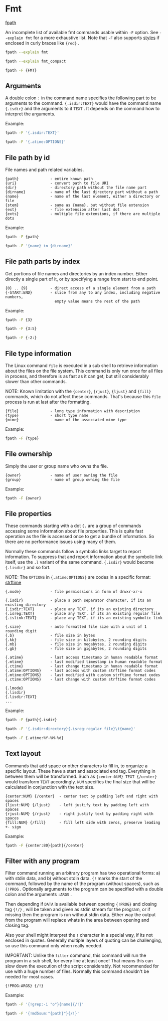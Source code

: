 # Fmt

[fpath](https://github.com/thingsiplay/fpath)

An incomplete list of available fmt commands usable within `-F` option. See
`--explain fmt` for a more exhaustive list. Note that `-F` also supports
[styles](styles.md) if enclosed in curly braces like `{red}` .

```bash
fpath --explain fmt

fpath --explain fmt_compact

fpath -F {FMT}
```

## Arguments

A double colon `:` in the command name specifies the following part to be
arguments to the command. `{.isdir:TEXT}` would have the command name
`{.isdir}` and the arguments to it `TEXT` . It depends on the command how to
interpret the arguments.

Example:

```bash
fpath -F '{.isdir:TEXT}'

fpath -F '{.atime:OPTIONS}'
```

## File path by id

File names and path related variables.

```
{path}              - entire known path
{uri}               - convert path to file URI
{dir}               - directory path without the file name part
{dirname}           - name of the last directory part without a path
{name}              - name of the last element, either a directory or file
{stem}              - same as {name}, but without file extension
{ext}               - file extension after last dot
{exts}              - multiple file extensions, if there are multiple dots
```

Example:

```bash
fpath -F {path}

fpath -F '{name} in {dirname}'
```

## File path parts by index

Get portions of file names and directories by an index number. Either directly
a single part of it, or by specifying a range from start to end point.

```
{0} .. {9}          - direct access of a single element from a path
{-START:END}        - slice from any to any index, including negative numbers,
                      empty value means the rest of the path
```

Example:

```bash
fpath -F {3}

fpath -F {3:5}

fpath -F {-2:}
```

## File type information

The Linux command `file` is executed in a sub shell to retrieve information
about the files on the file system. This command is only run once for all files
in process, and therefore is as fast as it can get; but still considerably
slower than other commands.

NOTE: Known limitation with the `{center}`, `{rjust}`, `{ljust}` and `{fill}`
commands, which do not affect these commands. That's because this `file`
process is run at last after the formatting.

```
{file}              - long type information with description
{type}              - short type name
{mime}              - name of the associated mime type
```

Example:

```bash
fpath -F {type}
```

## File ownership

Simply the user or group name who owns the file.

```
{owner}             - name of user owning the file
{group}             - name of group owning the file
```

Example:

```bash
fpath -F {owner}
```

## File properties

These commands starting with a dot `{.` are a group of commands accessing some
information about file properties. This is quite fast operation as the file is
accessed once to get a bundle of information. So there are no performance
issues using many of them.

Normally these commands follow a symbolic links target to report information.
To suppress that and report information about the symbolic link itself, use the
`.l` variant of the same command. `{.isdir}` would become `{.lisdir}` and so
fort.

NOTE: The `OPTIONS` in `{.atime:OPTIONS}` are codes in a specific format:
[strftime](https://docs.python.org/3/library/datetime.html#strftime-and-strptime-format-codes)

```
{.mode}             - file permisssions in form of drwxr-xr-x

{.isdir}            - place a path separator character, if its an existing directory
{.isdir:TEXT}       - place any TEXT, if its an existing directory
{.isreg:TEXT}       - place any TEXT, if its an existing regular file
{.islink:TEXT}      - place any TEXT, if its an existing symbolic link

{.size}             - auto formatted file size with a unit of 1 rounding digit
{.b}                - file size in bytes
{.kb}               - file size in kilobytes, 2 rounding digits
{.mb}               - file size in megabytes, 2 rounding digits
{.gb}               - file size in gigabytes, 2 rounding digits

{.atime}            - last access timestamp in human readable format
{.mtime}            - last modified timestamp in human readable format
{.ctime}            - last change timestamp in human readable format
{.atime:OPTIONS}    - last access with custom strftime format codes
{.mtime:OPTIONS}    - last modified with custom strftime format codes
{.ctime:OPTIONS}    - last change with custom strftime format codes

{.lmode}
{.lisdir}
{.lisdir:TEXT}
...
```

Example:

```bash
fpath -F {path}{.isdir}

fpath -F '{.isdir:directory}{.isreg:regular file}\t{name}'

fpath -F {.atime:%Y-%M-%d}
```

## Text layout

Commands that add space or other characters to fill in, to organize a specific
layout. These have a start and associated end tag. Everything in between them
will be transformed. Such as `{center:NUM} TEXT {/center}` would transform
`TEXT` accordingly. `NUM` specifies the final size that will be calculated in
conjunction with the text size.

```
{center:NUM} {/center}  - center text by padding left and right with spaces
{ljust:NUM} {/ljust}    - left justify text by padding left with spaces
{rjust:NUM} {/rjust}    - right justify text by padding right with spaces
{fill:NUM} {/fill}      - fill left side with zeros, preserve leading +- sign
```

Example:

```bash
fpath -F {center:80}{path}{/center}
```

## Filter with any program

Filter command running an arbitrary program has two operational forms: a) with
stdin data, and b) without stdin data. `{!` marks the start of the command,
followed by the name of the program (without spaces), such as `{!PROG` .
Optionally arguments to the program can be specified with a double colon and
the arguments `:ARGS` .

Then depending if `DATA` is available between opening `{!PROG}` and closing tag
`{!/}` , will be taken and given as stdin stream for the program, or if missing
then the program is run without stdin data. Either way the output from the
program will replace whats in the area between opening and closing tag.

Also your shell might interpret the `!` character in a special way, if its not
enclosed in quotes. Generally multiple layers of quoting can be challenging, so
use this command only when really needed.

IMPORTANT: Unlike the `filter` command, this command will run the program in a
sub shell, for every line at least once! That means this can slow down the
execution of the script considerably. Not recommended for use with a huge
number of files. Normally this command shouldn't be needed for most cases.

```
{!PROG:ARGS} {/!}
```

Example:

```bash
fpath -F '{!grep:-i "o"}{name}{/!}'

fpath -F '{!md5sum:"{path}"}{/!}'
```
